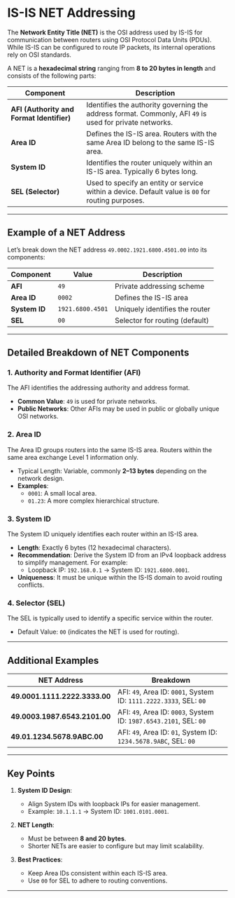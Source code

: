 # IS-IS NET Addressing  

The **Network Entity Title (NET)** is the OSI address used by IS-IS for communication between routers using OSI Protocol Data Units (PDUs). While IS-IS can be configured to route IP packets, its internal operations rely on OSI standards.  

A NET is a **hexadecimal string** ranging from **8 to 20 bytes in length** and consists of the following parts:  

| Component                                 | Description                                                                                             |
| ----------------------------------------- | ------------------------------------------------------------------------------------------------------- |
| **AFI (Authority and Format Identifier)** | Identifies the authority governing the address format. Commonly, AFI `49` is used for private networks. |
| **Area ID**                               | Defines the IS-IS area. Routers with the same Area ID belong to the same IS-IS area.                    |
| **System ID**                             | Identifies the router uniquely within an IS-IS area. Typically 6 bytes long.                            |
| **SEL (Selector)**                        | Used to specify an entity or service within a device. Default value is `00` for routing purposes.       |

---

## Example of a NET Address  
Let’s break down the NET address `49.0002.1921.6800.4501.00` into its components:  

| Component     | Value            | Description                    |
| ------------- | ---------------- | ------------------------------ |
| **AFI**       | `49`             | Private addressing scheme      |
| **Area ID**   | `0002`           | Defines the IS-IS area         |
| **System ID** | `1921.6800.4501` | Uniquely identifies the router |
| **SEL**       | `00`             | Selector for routing (default) |

---

## Detailed Breakdown of NET Components  

### 1. **Authority and Format Identifier (AFI)**  
The AFI identifies the addressing authority and address format.  
- **Common Value**: `49` is used for private networks.  
- **Public Networks**: Other AFIs may be used in public or globally unique OSI networks.

### 2. **Area ID**  
The Area ID groups routers into the same IS-IS area. Routers within the same area exchange Level 1 information only.  
- Typical Length: Variable, commonly **2–13 bytes** depending on the network design.  
- **Examples**:  
  - `0001`: A small local area.  
  - `01.23`: A more complex hierarchical structure.  

### 3. **System ID**  
The System ID uniquely identifies each router within an IS-IS area.  
- **Length**: Exactly 6 bytes (12 hexadecimal characters).  
- **Recommendation**: Derive the System ID from an IPv4 loopback address to simplify management. For example:  
  - Loopback IP: `192.168.0.1` → System ID: `1921.6800.0001`.  
- **Uniqueness**: It must be unique within the IS-IS domain to avoid routing conflicts.  

### 4. **Selector (SEL)**  
The SEL is typically used to identify a specific service within the router.  
- Default Value: `00` (indicates the NET is used for routing).  

---

## Additional Examples  

| NET Address                   | Breakdown                                                          |
| ----------------------------- | ------------------------------------------------------------------ |
| **49.0001.1111.2222.3333.00** | AFI: `49`, Area ID: `0001`, System ID: `1111.2222.3333`, SEL: `00` |
| **49.0003.1987.6543.2101.00** | AFI: `49`, Area ID: `0003`, System ID: `1987.6543.2101`, SEL: `00` |
| **49.01.1234.5678.9ABC.00**   | AFI: `49`, Area ID: `01`, System ID: `1234.5678.9ABC`, SEL: `00`   |

---

## Key Points  

1. **System ID Design**:  
   - Align System IDs with loopback IPs for easier management.  
   - Example: `10.1.1.1` → System ID: `1001.0101.0001`.  

2. **NET Length**:  
   - Must be between **8 and 20 bytes**.  
   - Shorter NETs are easier to configure but may limit scalability.  

3. **Best Practices**:  
   - Keep Area IDs consistent within each IS-IS area.  
   - Use `00` for SEL to adhere to routing conventions.  

---

